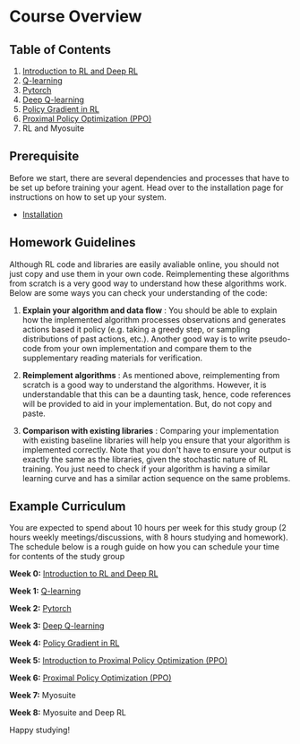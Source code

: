 # Course Overview

## Table of Contents

1. [Introduction to RL and Deep RL](course_content/1_Introduction_to_RL/Introduction.md)
2. [Q-learning](course_content/2_Q_learning/Q_Learning.md)
3. [Pytorch](course_content/3_Pytorch/Pytorch.md)
4. [Deep Q-learning](course_content/4_Deep_Q_learning/Deep_Q_Learning.md)
5. [Policy Gradient in RL](course_content/5_Policy_Gradient/Policy_Gradient.md)
6. [Proximal Policy Optimization (PPO)](course_content/6_Proximal_Policy_Optimization/PPO.md)
7. RL and Myosuite

## Prerequisite

Before we start, there are several dependencies and processes that have to be set up before training your agent. Head over to the installation page for instructions on how to set up your system.
- [Installation](installation.md)

## Homework Guidelines

Although RL code and libraries are easily avaliable online, you should not just copy and use them in your own code. Reimplementing these algorithms from scratch is a very good way to understand how these algorithms work. Below are some ways you can check your understanding of the code:

1. **Explain your algorithm and data flow** : You should be able to explain how the implemented algorithm processes observations and generates actions based it policy (e.g. taking a greedy step, or sampling distributions of past actions, etc.). Another good way is to write pseudo-code from your own implementation and compare them to the supplementary reading materials for verification.

2. **Reimplement algorithms** : As mentioned above, reimplementing from scratch is a good way to understand the algorithms. However, it is understandable that this can be a daunting task, hence, code references will be provided to aid in your implementation. But, do not copy and paste.

3. **Comparison with existing libraries** : Comparing your implementation with existing baseline libraries will help you ensure that your algorithm is implemented correctly. Note that you don't have to ensure your output is exactly the same as the libraries, given the stochastic nature of RL training. You just need to check if your algorithm is having a similar learning curve and has a similar action sequence on the same problems.


## Example Curriculum

You are expected to spend about 10 hours per week for this study group (2 hours weekly meetings/discussions, with 8 hours studying and homework). The schedule below is a rough guide on how you can schedule your time for contents of the study group

**Week 0:** [Introduction to RL and Deep RL](course_content/1_Introduction_to_RL/Introduction.md)

**Week 1:** [Q-learning](course_content/2_Q_learning/Q_Learning.md)

**Week 2:** [Pytorch](course_content/3_Pytorch/Pytorch.md)

**Week 3:** [Deep Q-learning](course_content/4_Deep_Q_learning/Deep_Q_Learning.md)

**Week 4:** [Policy Gradient in RL](course_content/5_Policy_Gradient/Policy_Gradient.md)

**Week 5:** [Introduction to Proximal Policy Optimization (PPO)](course_content/6_Proximal_Policy_Optimization/PPO.md)

**Week 6:** [Proximal Policy Optimization (PPO)](course_content/6_Proximal_Policy_Optimization/PPO.md)

**Week 7:** Myosuite

**Week 8:** Myosuite and Deep RL

Happy studying!

